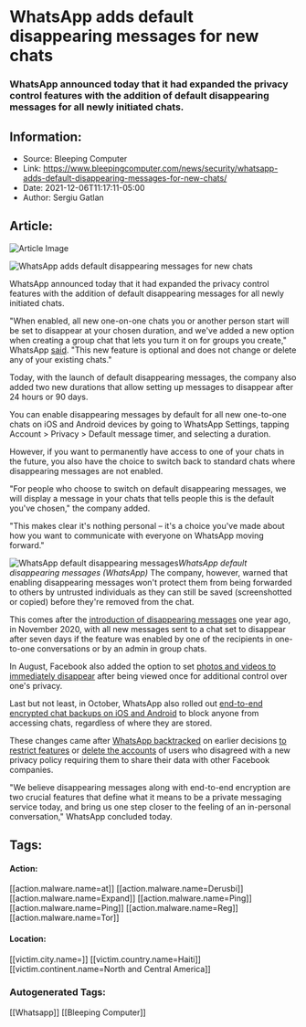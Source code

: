 # WhatsApp adds default disappearing messages for new chats
### WhatsApp announced today that it had expanded the privacy control features with the addition of default disappearing messages for all newly initiated chats.

## Information:
+ Source: Bleeping Computer
+ Link: https://www.bleepingcomputer.com/news/security/whatsapp-adds-default-disappearing-messages-for-new-chats/
+ Date: 2021-12-06T11:17:11-05:00
+ Author: Sergiu Gatlan


## Article:
![Article Image](https://www.bleepstatic.com/content/hl-images/2021/08/25/WhatsApp.jpg)

![WhatsApp adds default disappearing messages for new chats](https://www.bleepstatic.com/content/hl-images/2021/08/25/WhatsApp.jpg)


WhatsApp announced today that it had expanded the privacy control features with the addition of default disappearing messages for all newly initiated chats.


"When enabled, all new one-on-one chats you or another person start will be set to disappear at your chosen duration, and we've added a new option when creating a group chat that lets you turn it on for groups you create," WhatsApp [said](https://about.fb.com/news/2021/12/whatsapp-default-disappearing-messages-multiple-durations/). "This new feature is optional and does not change or delete any of your existing chats."


Today, with the launch of default disappearing messages, the company also added two new durations that allow setting up messages to disappear after 24 hours or 90 days.


You can enable disappearing messages by default for all new one-to-one chats on iOS and Android devices by going to WhatsApp Settings, tapping Account > Privacy > Default message timer, and selecting a duration.


However, if you want to permanently have access to one of your chats in the future, you also have the choice to switch back to standard chats where disappearing messages are not enabled.


"For people who choose to switch on default disappearing messages, we will display a message in your chats that tells people this is the default you've chosen," the company added.


"This makes clear it's nothing personal – it's a choice you've made about how you want to communicate with everyone on WhatsApp moving forward."



![WhatsApp default disappearing messages](https://www.bleepstatic.com/images/news/u/1109292/2021/WhatsApp_disappearing_messages.jpg)*WhatsApp default disappearing messages (WhatsApp)*
The company, however, warned that enabling disappearing messages won't protect them from being forwarded to others by untrusted individuals as they can still be saved (screenshotted or copied) before they're removed from the chat.


This comes after the [introduction of disappearing messages](https://blog.whatsapp.com/introducing-disappearing-messages-on-whatsapp/?lang=en) one year ago, in November 2020, with all new messages sent to a chat set to disappear after seven days if the feature was enabled by one of the recipients in one-to-one conversations or by an admin in group chats.


In August, Facebook also added the option to set [photos and videos to immediately disappear](http://blog.whatsapp.com/view-once-photos-and-videos-on-whatsapp) after being viewed once for additional control over one's privacy.


Last but not least, ​in October, WhatsApp also rolled out [end-to-end encrypted chat backups on iOS and Android](https://www.bleepingcomputer.com/news/security/whatsapp-rolls-out-ios-android-end-to-end-encrypted-chat-backups/) to block anyone from accessing chats, regardless of where they are stored.


These changes came after [WhatsApp backtracked](https://www.bleepingcomputer.com/news/technology/whatsapp-caves-in-wont-limit-features-if-you-reject-privacy-changes/) on earlier decisions [to restrict features](https://www.bleepingcomputer.com/news/technology/whatsapp-to-restrict-features-if-you-refuse-facebook-data-sharing/) or [delete the accounts](https://www.bleepingcomputer.com/news/security/whatsapp-share-your-data-with-facebook-or-delete-your-account/) of users who disagreed with a new privacy policy requiring them to share their data with other Facebook companies.


"We believe disappearing messages along with end-to-end encryption are two crucial features that define what it means to be a private messaging service today, and bring us one step closer to the feeling of an in-personal conversation," WhatsApp concluded today.





## Tags:

#### Action:
[[action.malware.name=at]] [[action.malware.name=Derusbi]] [[action.malware.name=Expand]] [[action.malware.name=Ping]] [[action.malware.name=Ping]] [[action.malware.name=Reg]] [[action.malware.name=Tor]]

#### Location:
[[victim.city.name=]] [[victim.country.name=Haiti]] [[victim.continent.name=North and Central America]]

### Autogenerated Tags:
[[Whatsapp]] [[Bleeping Computer]]

